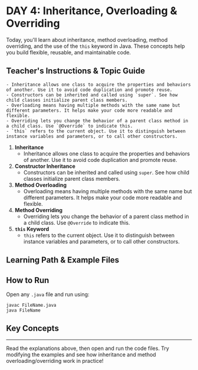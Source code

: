 
# DAY 4: Inheritance, Overloading & Overriding

Today, you'll learn about inheritance, method overloading, method overriding, and the use of the `this` keyword in Java. These concepts help you build flexible, reusable, and maintainable code.

## Teacher's Instructions & Topic Guide

    - Inheritance allows one class to acquire the properties and behaviors of another. Use it to avoid code duplication and promote reuse.
    - Constructors can be inherited and called using `super`. See how child classes initialize parent class members.
    - Overloading means having multiple methods with the same name but different parameters. It helps make your code more readable and flexible.
    - Overriding lets you change the behavior of a parent class method in a child class. Use `@Override` to indicate this.
    - `this` refers to the current object. Use it to distinguish between instance variables and parameters, or to call other constructors.

1. **Inheritance**
   - Inheritance allows one class to acquire the properties and behaviors of another. Use it to avoid code duplication and promote reuse.
2. **Constructor Inheritance**
   - Constructors can be inherited and called using `super`. See how child classes initialize parent class members.
3. **Method Overloading**
   - Overloading means having multiple methods with the same name but different parameters. It helps make your code more readable and flexible.
4. **Method Overriding**
   - Overriding lets you change the behavior of a parent class method in a child class. Use `@Override` to indicate this.
5. **`this` Keyword**
   - `this` refers to the current object. Use it to distinguish between instance variables and parameters, or to call other constructors.

## Learning Path & Example Files



## How to Run

Open any `.java` file and run using:

    javac FileName.java
    java FileName

## Key Concepts


---

Read the explanations above, then open and run the code files. Try modifying the examples and see how inheritance and method overloading/overriding work in practice!
